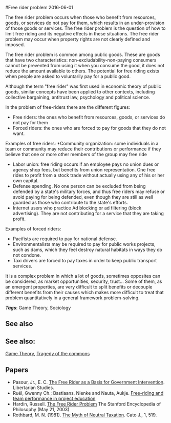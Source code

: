 
#Free rider problem
2016-06-01

The free rider problem occurs when those who benefit from resources, goods, or services do not pay for them, which results in an under-provision of those goods or services. The free rider problem is the question of how to limit free riding and its negative effects in these situations. The free rider problem may occur when property rights are not clearly defined and imposed.

The free rider problem is common among public goods. These are goods that have two characteristics: non-excludability-non-paying consumers cannot be prevented from using it when you consume the good, it does not reduce the amount available to others. The potential for free riding exists when people are asked to voluntarily pay for a public good.

Although the term "free rider" was first used in economic theory of public goods, similar concepts have been applied to other contexts, including collective bargaining, antitrust law, psychology and political science.


In the problem of free-riders there are the different figures:
* Free riders: the ones who benefit from resources, goods, or services do not pay for them
* Forced riders: the ones who are forced to pay for goods that they do not want.

Examples of free riders:
*Community organization: some individuals in a team or community may reduce their contributions or performance if they believe that one or more other members of the group may free ride
* Labor union: free riding occurs if an employee pays no union dues or agency shop fees, but benefits from union representation. One free rides to profit from a stock trade without actually using any of his or her own capital.
* Defense spending. No one person can be excluded from being defended by a state's military forces, and thus free riders may refuse or avoid paying for being defended, even though they are still as well guarded as those who contribute to the state's efforts.
* Internet users who practice Ad blocking or ad filtering (block advertising). They are not contributing for a service that they are taking profit.

Examples of forced riders:
* Pacifists are required to pay for national defense.
* Environmentalists may be required to pay for public works projects, such as dams, which they feel destroy natural habitats in ways they do not condone.
* Taxi drivers are forced to pay taxes in order to keep public transport services.

It is a complex problem in which a lot of goods, sometimes opposites can be considered, as market opportunities, security, trust...
Some of them, as an emergent properties, are very difficult to split benefits or decouple different benefits from their causes which makes more difficult to treat that problem quantitatively in a general framework problem-solving.

***Tags***: Game Theory, Sociology

## See also
## See also:
[Game Theory](/game_theory), [Tragedy of the commons](/tragedy_of_the_commons)
## Papers
* Pasour, Jr., E. C. [The Free Rider as a Basis for Government Intervention](https://mises.org/library/free-rider-basis-government-intervention-0). Libertarian Studies.
* Ruël, Gwenny Ch.; Bastiaans, Nienke and Nauta, Aukje. [Free-riding and team performance in project education](http://www.rug.nl/research/portal/publications/pub(aca4bba9-d2af-44ea-b0e9-a3af2a15c18d).html!null)
* Hardin, Russell. [The Free Rider Problem]() The Stanford Encyclopedia of Philosophy (May 21, 2003)
* Rothbard, M. N. (1981). [The Myth of Neutral Taxation](http://88.167.97.19/albums/files/TMTisFree/Documents/Economy/Mises/books/Murray%20N%20Rothbard/The%20Myth%20of%20Neutral%20Taxation.pdf). Cato J., 1, 519.


